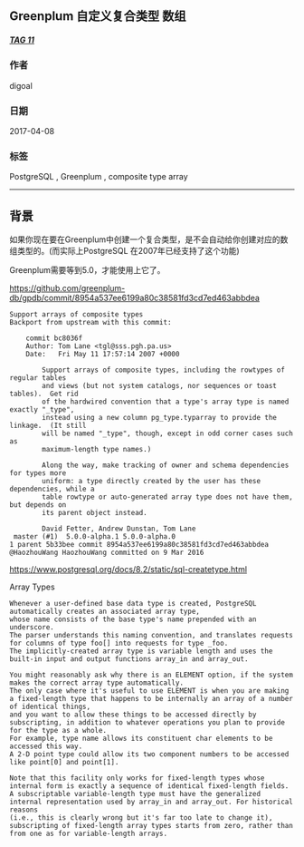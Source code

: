 ## Greenplum 自定义复合类型 数组  
##### [TAG 11](../class/11.md)
                                      
### 作者                                         
digoal                                 
                                  
### 日期                                                                                                     
2017-04-08                                
                                     
### 标签                                  
PostgreSQL , Greenplum , composite type array   
                                                                                                        
----                                                                                                  
                                                                                                           
## 背景                          
如果你现在要在Greenplum中创建一个复合类型，是不会自动给你创建对应的数组类型的。(而实际上PostgreSQL 在2007年已经支持了这个功能)  
  
Greenplum需要等到5.0，才能使用上它了。  
  
https://github.com/greenplum-db/gpdb/commit/8954a537ee6199a80c38581fd3cd7ed463abbdea  
  
```  
Support arrays of composite types  
Backport from upstream with this commit:  
  
    commit bc8036f  
    Author: Tom Lane <tgl@sss.pgh.pa.us>  
    Date:   Fri May 11 17:57:14 2007 +0000  
  
        Support arrays of composite types, including the rowtypes of regular tables  
        and views (but not system catalogs, nor sequences or toast tables).  Get rid  
        of the hardwired convention that a type's array type is named exactly "_type",  
        instead using a new column pg_type.typarray to provide the linkage.  (It still  
        will be named "_type", though, except in odd corner cases such as  
        maximum-length type names.)  
  
        Along the way, make tracking of owner and schema dependencies for types more  
        uniform: a type directly created by the user has these dependencies, while a  
        table rowtype or auto-generated array type does not have them, but depends on  
        its parent object instead.  
  
        David Fetter, Andrew Dunstan, Tom Lane  
 master (#1)  5.0.0-alpha.1 5.0.0-alpha.0  
1 parent 5b33bee commit 8954a537ee6199a80c38581fd3cd7ed463abbdea @HaozhouWang HaozhouWang committed on 9 Mar 2016  
```  
  
https://www.postgresql.org/docs/8.2/static/sql-createtype.html  
  
Array Types  
  
```  
Whenever a user-defined base data type is created, PostgreSQL automatically creates an associated array type,   
whose name consists of the base type's name prepended with an underscore.   
The parser understands this naming convention, and translates requests for columns of type foo[] into requests for type _foo.   
The implicitly-created array type is variable length and uses the built-in input and output functions array_in and array_out.  
  
You might reasonably ask why there is an ELEMENT option, if the system makes the correct array type automatically.   
The only case where it's useful to use ELEMENT is when you are making a fixed-length type that happens to be internally an array of a number of identical things,  
and you want to allow these things to be accessed directly by subscripting, in addition to whatever operations you plan to provide for the type as a whole.   
For example, type name allows its constituent char elements to be accessed this way.   
A 2-D point type could allow its two component numbers to be accessed like point[0] and point[1].   
  
Note that this facility only works for fixed-length types whose internal form is exactly a sequence of identical fixed-length fields.   
A subscriptable variable-length type must have the generalized internal representation used by array_in and array_out. For historical reasons   
(i.e., this is clearly wrong but it's far too late to change it),   
subscripting of fixed-length array types starts from zero, rather than from one as for variable-length arrays.  
```  

